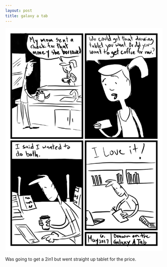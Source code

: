```yaml
---
layout: post
title: galaxy a tab
---
```

![Galaxy A Tab](/public/images/may-6-2017-comic.png)

Was going to get a 2in1 but went straight up tablet for the price. 